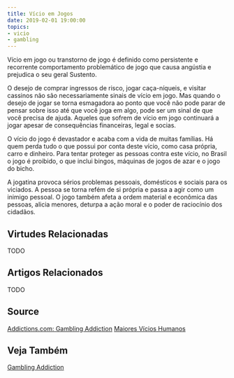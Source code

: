 ```yaml
---
title: Vício em Jogos
date: 2019-02-01 19:00:00
topics: 
- vicio
- gambling
---
```


Vício em jogo ou transtorno de jogo é definido como persistente e recorrente
comportamento problemático de jogo que causa angústia e prejudica o seu geral
Sustento. 

O desejo de comprar ingressos de risco, jogar caça-níqueis, e visitar cassinos não são
necessariamente sinais de vício em jogo. Mas quando o desejo de jogar se torna
esmagadora ao ponto que você não pode parar de pensar sobre isso até que você joga em
algo, pode ser um sinal de que você precisa de ajuda. Aqueles que sofrem de vício em jogo
continuará a jogar apesar de consequências financeiras, legal e socias.

O vício do jogo é devastador e acaba com a vida de muitas famílias. Há quem
perda tudo o que possui por conta deste vício, como casa própria, carro e
dinheiro. Para tentar proteger as pessoas contra este vício, no Brasil o jogo é
proibido, o que inclui bingos, máquinas de jogos de azar e o jogo do bicho.

A jogatina provoca sérios problemas pessoais, domésticos e sociais para os
viciados. A pessoa se torna refém de si própria e passa a agir como um inimigo
pessoal. O jogo também afeta a ordem material e econômica das pessoas, alicia
menores, deturpa a ação moral e o poder de raciocínio dos cidadãos.


## Virtudes Relacionadas
TODO

## Artigos Relacionados
TODO

## Source
[Addictions.com: Gambling Addiction](https://www.addictions.com/gambling/)
[Maiores Vícios Humanos](https://www.sitedecuriosidades.com/curiosidade/quais-os-maiores-vicios-humanos.html)

## Veja Também
[Gambling Addiction](https://www.addictions.com/gambling/)

